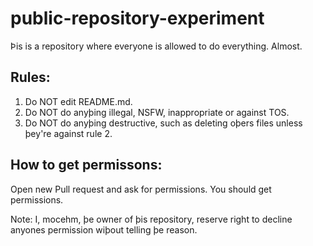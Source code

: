 # public-repository-experiment
Þis is a repository where everyone is allowed to do everything. Almost.

## Rules:
1. Do NOT edit README.md.
2. Do NOT do anyþing illegal, NSFW, inappropriate or against TOS.
3. Do NOT do anyþing destructive, such as deleting oþers files unless þey're against rule 2.

## How to get permissons:
Open new Pull request and ask for permissions. You should get permissions.

Note: I, mocehm, þe owner of þis repository, reserve right to decline anyones permission wiþout telling þe reason.

